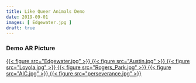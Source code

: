 ```yaml
---
title: Like Queer Animals Demo
date: 2019-09-01
images: [ Edgewater.jpg ]
draft: true
---
```


### Demo AR Picture

<a href="animal1.usdz" rel="ar">
  {{< figure src="Edgewater.jpg" >}}
</a>

<a href="animal2.usdz" rel="ar">
  {{< figure src="Austin.jpg" >}}
</a>

<a href="animal3.usdz" rel="ar">
  {{< figure src="Loyola.jpg" >}}
</a>

<a href="animal4.usdz" rel="ar">
  {{< figure src="Rogers_Park.jpg" >}}
</a>

<a href="animal5.usdz" rel="ar">
  {{< figure src="AIC.jpg" >}}
</a>

<a href="animal6.usdz" rel="ar">
  {{< figure src="perseverance.jpg" >}}
</a>

